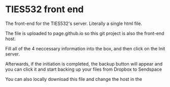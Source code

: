 # TIES532 front end

The front-end for the TIES532's server. Literally a single html file.

The file is uploaded to page.github.io so this git project is also the front-end host.

Fill all of the 4 neccessary information into the box, and then click on the Init server. 

Afterwards, if the initiation is completed, the backup button will appear and you can click it and start backing up your files from Dropbox to Sendspace

You can also locally download this file and change the host in the <script> tag at the bottom so that it sends request to local.
